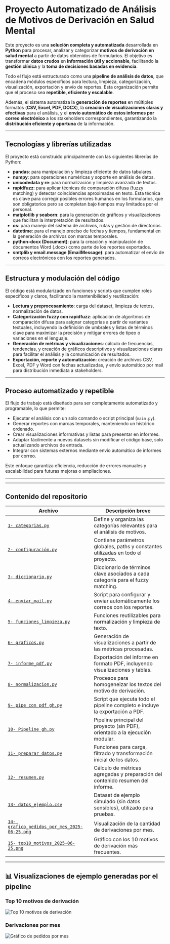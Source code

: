# Proyecto Automatizado de Análisis de Motivos de Derivación en Salud Mental

Este proyecto es una **solución completa y automatizada** desarrollada en **Python** para procesar, analizar y categorizar **motivos de derivación en salud mental** a partir de datos obtenidos de formularios. El objetivo es transformar **datos crudos** en **información útil y accionable**, facilitando la **gestión clínica** y la **toma de decisiones basadas en evidencia**.

Todo el flujo está estructurado como una **pipeline de análisis de datos**, que encadena módulos específicos para lectura, limpieza, categorización, visualización, exportación y envío de reportes. Esta organización permite que el proceso sea **repetible, eficiente y escalable**.

Además, el sistema automatiza la **generación de reportes** en múltiples formatos (**CSV, Excel, PDF, DOCX**), la **creación de visualizaciones claras y efectivas** para el análisis, y el **envío automático de estos informes por correo electrónico** a los stakeholders correspondientes, garantizando la **distribución eficiente y oportuna** de la información.

---

## Tecnologías y librerías utilizadas

El proyecto está construido principalmente con las siguientes librerías de Python:

- **pandas**: para manipulación y limpieza eficiente de datos tabulares.  
- **numpy**: para operaciones numéricas y soporte en análisis de datos.  
- **unicodedata y re**: para normalización y limpieza avanzada de textos.  
- **rapidfuzz**: para aplicar técnicas de comparación difusa (fuzzy matching) y detectar coincidencias aproximadas en texto. Esta técnica es clave para corregir posibles errores humanos en los formularios, que son obligatorios pero se completan bajo tiempos muy limitados por el personal.  
- **matplotlib y seaborn**: para la generación de gráficos y visualizaciones que facilitan la interpretación de resultados.  
- **os**: para manejo del sistema de archivos, rutas y gestión de directorios.  
- **datetime**: para el manejo preciso de fechas y tiempos, fundamental en la generación de archivos con marcas temporales.  
- **python-docx (Document)**: para la creación y manipulación de documentos Word (.docx) como parte de los reportes exportados.  
- **smtplib y email.message (EmailMessage)**: para automatizar el envío de correos electrónicos con los reportes generados.  

---

## Estructura y modulación del código

El código está modularizado en funciones y scripts que cumplen roles específicos y claros, facilitando la mantenibilidad y reutilización:

- **Lectura y preprocesamiento**: carga del dataset, limpieza de textos, normalización de datos.  
- **Categorización fuzzy con rapidfuzz**: aplicación de algoritmos de comparación difusa para asignar categorías a partir de variantes textuales, incluyendo la definición de umbrales y listas de términos clave para maximizar la precisión y mitigar errores de tipeo o variaciones en el lenguaje.  
- **Generación de métricas y visualizaciones**: cálculo de frecuencias, tendencias, y creación de gráficos descriptivos y visualizaciones claras para facilitar el análisis y la comunicación de resultados.  
- **Exportación, reporte y automatización**: creación de archivos CSV, Excel, PDF y Word con fechas actualizadas, y envío automático por mail para distribución inmediata a stakeholders.  

---

## Proceso automatizado y repetible

El flujo de trabajo está diseñado para ser completamente automatizado y programable, lo que permite:

- Ejecutar el análisis con un solo comando o script principal (`main.py`).  
- Generar reportes con marcas temporales, manteniendo un histórico ordenado.  
- Crear visualizaciones informativas y listas para presentar en informes.  
- Adaptar fácilmente a nuevos datasets sin modificar el código base, solo actualizando archivos de entrada.  
- Integrar con sistemas externos mediante envío automático de informes por correo.  

Este enfoque garantiza eficiencia, reducción de errores manuales y escalabilidad para futuras mejoras o ampliaciones.

---

---

## Contenido del repositorio

| Archivo | Descripción breve |
|--------|--------------------|
| [`1- categorias.py`](./1-%20categorias.py) | Define y organiza las categorías relevantes para el análisis de motivos. |
| [`2- configuración.py`](./2-%20configuración.py) | Contiene parámetros globales, paths y constantes utilizadas en todo el proyecto. |
| [`3- diccionario.py`](./3-%20diccionario.py) | Diccionario de términos clave asociados a cada categoría para el fuzzy matching. |
| [`4- enviar_mail.py`](./4-%20enviar_mail.py) | Script para configurar y enviar automáticamente los correos con los reportes. |
| [`5- funciones_limpieza.py`](./5-%20funciones_limpieza.py) | Funciones reutilizables para normalización y limpieza de texto. |
| [`6- graficos.py`](./6-%20graficos.py) | Generación de visualizaciones a partir de las métricas procesadas. |
| [`7- informe_pdf.py`](./7-%20informe_pdf.py) | Exportación del informe en formato PDF, incluyendo visualizaciones y tablas. |
| [`8- normalizacion.py`](./8-%20normalizacion.py) | Procesos para homogeneizar los textos del motivo de derivación. |
| [`9- pipe con pdf gh.py`](./9-%20pipe%20con%20pdf%20gh.py) | Script que ejecuta todo el pipeline completo e incluye la exportación a PDF. |
| [`10- Pipeline gh.py`](./10-%20Pipeline%20gh.py) | Pipeline principal del proyecto (sin PDF), orientado a la ejecución modular. |
| [`11- preparar_datos.py`](./11-%20preparar_datos.py) | Funciones para carga, filtrado y transformación inicial de los datos. |
| [`12- resumen.py`](./12-%20resumen.py) | Cálculo de métricas agregadas y preparación del contenido resumen del informe. |
| [`13- datos_ejemplo.csv`](./13-%20datos_ejemplo.csv) | Dataset de ejemplo simulado (sin datos sensibles), utilizado para pruebas. |
| [`14- grafico_pedidos_por_mes_2025-06-25.png`](./14-%20grafico_pedidos_por_mes_2025-06-25.png) | Visualización de la cantidad de derivaciones por mes. |
| [`15- top10_motivos_2025-06-25.png`](./15-%20top10_motivos_2025-06-25.png) | Gráfico con los 10 motivos de derivación más frecuentes. |

---

## 📊 Visualizaciones de ejemplo generadas por el pipeline


### Top 10 motivos de derivación

![Top 10 motivos de derivación](./15-%20top10_motivos_2025-06-25.png)

### Derivaciones por mes

![Gráfico de pedidos por mes](./14-%20grafico_pedidos_por_mes_2025-06-25.png)


